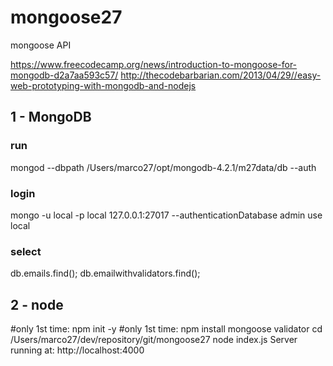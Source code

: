 # mongoose27
mongoose API

https://www.freecodecamp.org/news/introduction-to-mongoose-for-mongodb-d2a7aa593c57/
http://thecodebarbarian.com/2013/04/29//easy-web-prototyping-with-mongodb-and-nodejs

## 1 - MongoDB
### run
mongod --dbpath /Users/marco27/opt/mongodb-4.2.1/m27data/db  --auth
### login
mongo -u local -p local 127.0.0.1:27017 --authenticationDatabase admin
use local
### select
db.emails.find();
db.emailwithvalidators.find();
    
## 2 - node
#only 1st time: npm init -y
#only 1st time: npm install mongoose validator
cd /Users/marco27/dev/repository/git/mongoose27
node index.js
    Server running at: http://localhost:4000